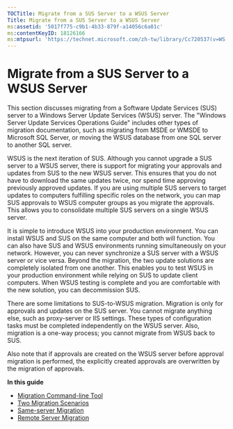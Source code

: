 ```yaml
---
TOCTitle: Migrate from a SUS Server to a WSUS Server
Title: Migrate from a SUS Server to a WSUS Server
ms:assetid: '5017f775-c9b1-4b33-879f-a14056c6a01c'
ms:contentKeyID: 18126166
ms:mtpsurl: 'https://technet.microsoft.com/zh-tw/library/Cc720537(v=WS.10)'
---
```


Migrate from a SUS Server to a WSUS Server
==========================================

This section discusses migrating from a Software Update Services (SUS) server to a Windows Server Update Services (WSUS) server. The "Windows Server Update Services Operations Guide" includes other types of migration documentation, such as migrating from MSDE or WMSDE to Microsoft SQL Server, or moving the WSUS database from one SQL server to another SQL server.

WSUS is the next iteration of SUS. Although you cannot upgrade a SUS server to a WSUS server, there is support for migrating your approvals and updates from SUS to the new WSUS server. This ensures that you do not have to download the same updates twice, nor spend time approving previously approved updates. If you are using multiple SUS servers to target updates to computers fulfilling specific roles on the network, you can map SUS approvals to WSUS computer groups as you migrate the approvals. This allows you to consolidate multiple SUS servers on a single WSUS server.

It is simple to introduce WSUS into your production environment. You can install WSUS and SUS on the same computer and both will function. You can also have SUS and WSUS environments running simultaneously on your network. However, you can never synchronize a SUS server with a WSUS server or vice versa. Beyond the migration, the two update solutions are completely isolated from one another. This enables you to test WSUS in your production environment while relying on SUS to update client computers. When WSUS testing is complete and you are comfortable with the new solution, you can decommission SUS.

There are some limitations to SUS-to-WSUS migration. Migration is only for approvals and updates on the SUS server. You cannot migrate anything else, such as proxy-server or IIS settings. These types of configuration tasks must be completed independently on the WSUS server. Also, migration is a one-way process; you cannot migrate from WSUS back to SUS.

Also note that if approvals are created on the WSUS server before approval migration is performed, the explicitly created approvals are overwritten by the migration of approvals.

**In this guide**

-   [Migration Command-line Tool](https://technet.microsoft.com/c06eceaf-a4f6-4b74-a694-75960fdf706b)
-   [Two Migration Scenarios](https://technet.microsoft.com/b9364d1d-d69b-45e3-9955-01b3fa167bae)
-   [Same-server Migration](https://technet.microsoft.com/ed65a383-a76a-4f6d-b83b-5d48c62ae253)
-   [Remote Server Migration](https://technet.microsoft.com/30e04407-0d2a-4e28-983e-b2a82e5fa411)
